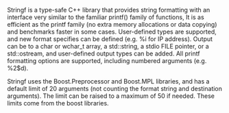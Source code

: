 Stringf is a type-safe C++ library that provides string formatting with an interface very similar to the familiar printf() family of functions,  It is as efficient as the printf family (no extra memory allocations or data copying) and benchmarks faster in some cases.  User-defined types are supported, and new format specifies can be defined (e.g. %i for IP address).  Output can be to a char or wchar\_t array, a std::string, a stdio FILE pointer, or a std::ostream, and user-defined output types can be added.  All printf formatting options are supported, including numbered arguments (e.g. %2$d).

Stringf uses the Boost.Preprocessor and Boost.MPL libraries, and has a default limit of 20 arguments (not counting the format string and destination arguments).  The limit can be raised to a maximum of 50 if needed.  These limits come from the boost libraries.